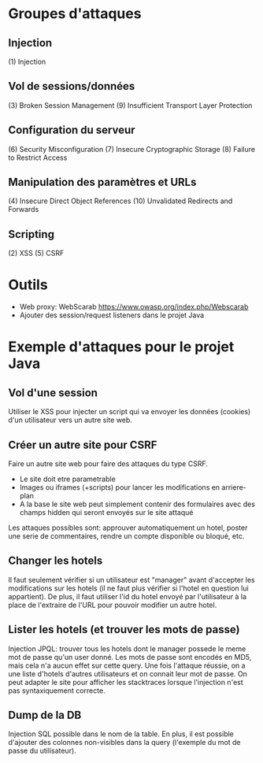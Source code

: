 Groupes d'attaques
==================

Injection
---------
(1) Injection

Vol de sessions/données
-----------------------
(3) Broken Session Management
(9) Insufficient Transport Layer Protection

Configuration du serveur
------------------------
(6) Security Misconfiguration
(7) Insecure Cryptographic Storage
(8) Failure to Restrict Access

Manipulation des paramètres et URLs
-----------------------------------
(4) Insecure Direct Object References
(10) Unvalidated Redirects and Forwards

Scripting
---------
(2) XSS
(5) CSRF

Outils
======

- Web proxy: WebScarab
  <https://www.owasp.org/index.php/Webscarab>
- Ajouter des session/request listeners dans le projet Java

Exemple d'attaques pour le projet Java
======================================

Vol d'une session
-----------------
Utiliser le XSS pour injecter un script qui va envoyer les données (cookies)
d'un utilisateur vers un autre site web.

Créer un autre site pour CSRF
-----------------------------
Faire un autre site web pour faire des attaques du type CSRF.

- Le site doit etre parametrable
- Images ou iframes (+scripts) pour lancer les modifications en arriere-plan
- A la base le site web peut simplement contenir des formulaires avec des champs
  hidden qui seront envoyés sur le site attaqué

Les attaques possibles sont: approuver automatiquement un hotel, poster une
serie de commentaires, rendre un compte disponible ou bloqué, etc.

Changer les hotels
------------------
Il faut seulement vérifier si un utilisateur est "manager" avant d'accepter les
modifications sur les hotels (il ne faut plus vérifier si l'hotel en question
lui appartient). De plus, il faut utiliser l'id du hotel envoyé par
l'utilisateur à la place de l'extraire de l'URL pour pouvoir modifier un autre
hotel.

Lister les hotels (et trouver les mots de passe)
------------------------------------------------
Injection JPQL: trouver tous les hotels dont le manager possede le meme mot de
passe qu'un user donné.
Les mots de passe sont encodés en MD5, mais cela n'a aucun effet sur cette
query. Une fois l'attaque réussie, on a une liste d'hotels d'autres utilisateurs
et on connait leur mot de passe.
On peut adapter le site pour afficher les stacktraces lorsque l'injection n'est
pas syntaxiquement correcte.

Dump de la DB
-------------
Injection SQL possible dans le nom de la table.
En plus, il est possible d'ajouter des colonnes non-visibles dans la query
(l'exemple du mot de passe du utilisateur).
